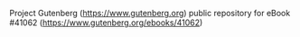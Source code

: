 Project Gutenberg (https://www.gutenberg.org) public repository for eBook #41062 (https://www.gutenberg.org/ebooks/41062)
